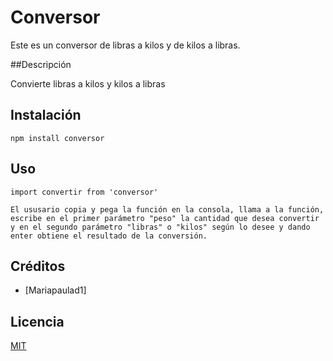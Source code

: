 # Conversor

Este es un conversor de libras a kilos y de kilos a libras.

##Descripción

Convierte libras a kilos y kilos a libras

## Instalación

```
npm install conversor
```


## Uso

```
import convertir from 'conversor'

El ususario copia y pega la función en la consola, llama a la función, escribe en el primer parámetro "peso" la cantidad que desea convertir y en el segundo parámetro "libras" o "kilos" según lo desee y dando enter obtiene el resultado de la conversión.
```

## Créditos
- [Mariapaulad1]

## Licencia

[MIT](https://opensource.org/licenses/MIT)